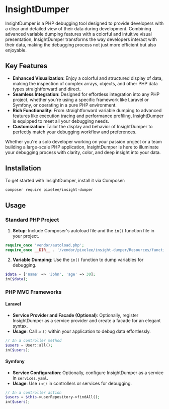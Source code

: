 # InsightDumper

InsightDumper is a PHP debugging tool designed to provide developers with a clear and detailed view of their data during development. Combining advanced variable dumping features with a colorful and intuitive visual presentation, InsightDumper transforms the way developers interact with their data, making the debugging process not just more efficient but also enjoyable.

## Key Features

- **Enhanced Visualization**: Enjoy a colorful and structured display of data, making the inspection of complex arrays, objects, and other PHP data types straightforward and direct.
- **Seamless Integration**: Designed for effortless integration into any PHP project, whether you're using a specific framework like Laravel or Symfony, or operating in a pure PHP environment.
- **Rich Functionality**: From straightforward variable dumping to advanced features like execution tracing and performance profiling, InsightDumper is equipped to meet all your debugging needs.
- **Customization**: Tailor the display and behavior of InsightDumper to perfectly match your debugging workflow and preferences.

Whether you're a solo developer working on your passion project or a team building a large-scale PHP application, InsightDumper is here to illuminate your debugging process with clarity, color, and deep insight into your data.

## Installation

To get started with InsightDumper, install it via Composer:

```bash
composer require pixelee/insight-dumper
```

## Usage

### Standard PHP Project

1. **Setup**: Include Composer's autoload file and the `in()` function file in your project.

```php
require_once 'vendor/autoload.php';
require_once __DIR__ . '/vendor/pixelee/insight-dumper/Resources/functions/in.php';
```

2. **Variable Dumping**: Use the `in()` function to dump variables for debugging.

```php
$data = ['name' => 'John', 'age' => 30];
in($data);
```

### PHP MVC Frameworks

#### Laravel

- **Service Provider and Facade (Optional)**: Optionally, register InsightDumper as a service provider and create a facade for an elegant syntax.
- **Usage**: Call `in()` within your application to debug data effortlessly.

```php
// In a controller method
$users = User::all();
in($users);
```

#### Symfony

- **Service Configuration**: Optionally, configure InsightDumper as a service in `services.yaml`.
- **Usage**: Use `in()` in controllers or services for debugging.

```php
// In a controller action
$users = $this->userRepository->findAll();
in($users);
```
